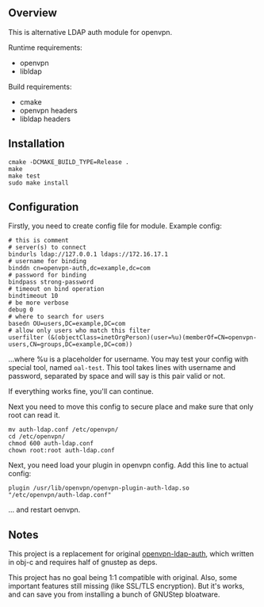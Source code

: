 Overview
--------

This is alternative LDAP auth module for openvpn.

Runtime requirements:

* openvpn
* libldap

Build requirements:

* cmake
* openvpn headers
* libldap headers

Installation
------------

    cmake -DCMAKE_BUILD_TYPE=Release .
    make
    make test
    sudo make install

Configuration
-------------

Firstly, you need to create config file for module.
Example config:

    # this is comment
    # server(s) to connect
    bindurls ldap://127.0.0.1 ldaps://172.16.17.1
    # username for binding
    binddn cn=openvpn-auth,dc=example,dc=com
    # password for binding
    bindpass strong-password
    # timeout on bind operation
    bindtimeout 10
    # be more verbose
    debug 0
    # where to search for users
    basedn OU=users,DC=example,DC=com
    # allow only users who match this filter
    userfilter (&(objectClass=inetOrgPerson)(user=%u)(memberOf=CN=openvpn-users,CN=groups,DC=example,DC=com))

...where %u is a placeholder for username.
You may test your config with special tool, named `oal-test`.
This tool takes lines with username and password, separated by space and will say is this pair valid or not.

If everything works fine, you'll can continue.

Next you need to move this config to secure place and make sure that only root can read it.

    mv auth-ldap.conf /etc/openvpn/
    cd /etc/openvpn/
    chmod 600 auth-ldap.conf
    chown root:root auth-ldap.conf

Next, you need load your plugin in openvpn config.
Add this line to actual config:

    plugin /usr/lib/openvpn/openvpn-plugin-auth-ldap.so "/etc/openvpn/auth-ldap.conf"

... and restart oenvpn.

Notes
-----

This project is a replacement for original [openvpn-ldap-auth](https://github.com/threerings/openvpn-auth-ldap),
which written in obj-c and requires half of gnustep as deps.

This project has no goal being 1:1 compatible with original.
Also, some important features still missing (like SSL/TLS encryption).
But it's works, and can save you from installing a bunch of GNUStep bloatware.

